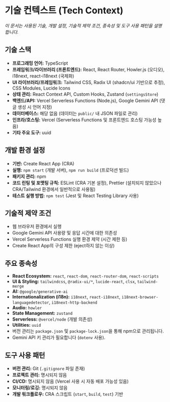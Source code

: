 # 기술 컨텍스트 (Tech Context)

_이 문서는 사용된 기술, 개발 설정, 기술적 제약 조건, 종속성 및 도구 사용 패턴을 설명합니다._

## 기술 스택

- **프로그래밍 언어:** TypeScript
- **프레임워크/라이브러리 (프론트엔드):** React, React Router, Howler.js (오디오), i18next, react-i18next (국제화)
- **UI 라이브러리/프레임워크:** Tailwind CSS, Radix UI (shadcn/ui 기반으로 추정), CSS Modules, Lucide Icons
- **상태 관리:** React Context API, Custom Hooks, Zustand (`settingsStore`)
- **백엔드/API:** Vercel Serverless Functions (Node.js), Google Gemini API (댓글 생성 시 언어 지정)
- **데이터베이스:** 해당 없음 (데이터는 `public/` 내 JSON 파일로 관리)
- **인프라/호스팅:** Vercel (Serverless Functions 및 프론트엔드 호스팅 가능성 높음)
- **기타 주요 도구:** uuid

## 개발 환경 설정

- **기반:** Create React App (CRA)
- **실행:** `npm start` (개발 서버), `npm run build` (프로덕션 빌드)
- **패키지 관리:** npm
- **코드 린팅 및 포맷팅 규칙:** ESLint (CRA 기본 설정), Prettier (설치되지 않았으나 CRA/Tailwind 환경에서 일반적으로 사용됨)
- **테스트 실행 방법:** `npm test` (Jest 및 React Testing Library 사용)

## 기술적 제약 조건

- 웹 브라우저 환경에서 실행
- Google Gemini API 사용량 및 응답 시간에 대한 의존성
- Vercel Serverless Functions 실행 환경 제약 (시간 제한 등)
- Create React App의 구성 제한 (eject하지 않는 이상)

## 주요 종속성

- **React Ecosystem:** `react`, `react-dom`, `react-router-dom`, `react-scripts`
- **UI & Styling:** `tailwindcss`, `@radix-ui/*`, `lucide-react`, `clsx`, `tailwind-merge`
- **AI:** `@google/generative-ai`
- **Internationalization (i18n):** `i18next`, `react-i18next`, `i18next-browser-languagedetector`, `i18next-http-backend`
- **Audio:** `howler`
- **State Management:** `zustand`
- **Serverless:** `@vercel/node` (개발 의존성)
- **Utilities:** `uuid`
- 버전 관리는 `package.json` 및 `package-lock.json`을 통해 npm으로 관리됩니다.
- Gemini API 키 관리가 필요합니다 (`dotenv` 사용).

## 도구 사용 패턴

- **버전 관리:** Git (`.gitignore` 파일 존재)
- **프로젝트 관리:** 명시되지 않음
- **CI/CD:** 명시되지 않음 (Vercel 사용 시 자동 배포 가능성 있음)
- **모니터링/로깅:** 명시되지 않음
- **개발 워크플로우:** CRA 스크립트 (`start`, `build`, `test`) 기반
